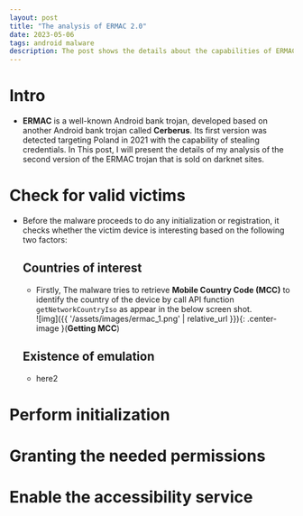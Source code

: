 ```yaml
---
layout: post
title: "The analysis of ERMAC 2.0"
date: 2023-05-06
tags: android malware
description: The post shows the details about the capabilities of ERMAC android bank trojan version 2.0
---
```


# Intro
- **ERMAC** is a well-known Android bank trojan, developed based on another Android bank trojan called **Cerberus**. Its first version was detected targeting Poland in 2021 with the capability of stealing credentials. In This post, I will present the details of my analysis of the second version of the ERMAC trojan that is sold on darknet sites.   

# Check for valid victims
- Before the malware proceeds to do any initialization or registration, it checks whether the victim device is interesting based on the following two factors: 
 
  ## Countries of interest 
  - Firstly, The malware tries to retrieve **Mobile Country Code (MCC)** to identify the country of the device by call API function `getNetworkCountryIso` as appear in the below screen shot.  
    ![img]({{ '/assets/images/ermac_1.png' | relative_url }}){: .center-image }(**Getting MCC**)
  
  ## Existence of emulation
  - here2


# Perform initialization

# Granting the needed permissions

# Enable the accessibility service

 
